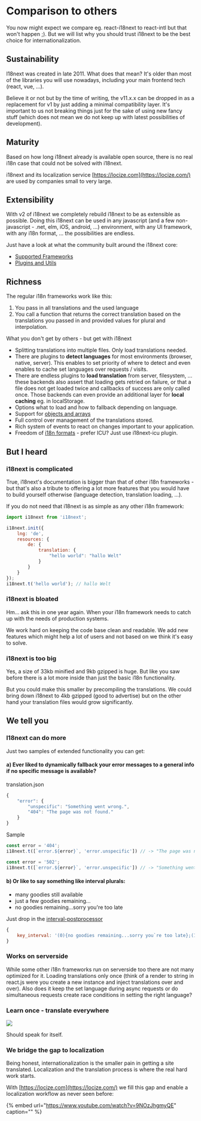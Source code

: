 # Comparison to others

You now might expect we compare eg. react-i18next to react-intl but that won't happen ;\). But we will list why you should trust i18next to be the best choice for internationalization.

## Sustainability      <a id="sustainability"></a>

I18next was created in late 2011. What does that mean? It's older than most of the libraries you will use nowadays, including your main frontend tech \(react, vue, ...\).

Believe it or not but by the time of writing, the v11.x.x can be dropped in as a replacement for v1 by just adding a minimal compatibility layer. It's important to us not breaking things just for the sake of using new fancy stuff \(which does not mean we do not keep up with latest possibilities of development\).

## Maturity      <a id="maturity"></a>

Based on how long i18next already is available open source, there is no real i18n case that could not be solved with i18next.

i18next and its localization service [https://locize.com](https://locize.com/) are used by companies small to very large.

## Extensibility      <a id="extensibility"></a>

With v2 of i18next we completely rebuild i18next to be as extensible as possible. Doing this i18next can be used in any javascript \(and a few non-javascript - .net, elm, iOS, android, ...\) environment, with any UI framework, with any i18n format, ... the possibilities are endless.

Just have a look at what the community built around the i18next core:

* ​[Supported Frameworks​](supported-frameworks.md)
* ​[Plugins and Utils](plugins-and-utils.md)​

## Richness      <a id="richness"></a>

The regular i18n frameworks work like this:

1. You pass in all translations and the used language
2. You call a function that returns the correct translation based on the translations you passed in and provided values for plural and interpolation.

What you don't get by others - but get with i18next

* Splitting translations into multiple files. Only load translations needed.
* There are plugins to **detect languages** for most environments \(browser, native, server\). This enables to set priority of where to detect and even enables to cache set languages over requests / visits.
* There are endless plugins to **load translation** from server, filesystem, ... these backends also assert that loading gets retried on failure, or that a file does not get loaded twice and callbacks of success are only called once. Those backends can even provide an additional layer for **local caching** eg. in localStorage.
* Options what to load and how to fallback depending on language.
* Support for [objects and arrays](https://www.i18next.com/translation-function/objects-and-arrays)
* Full control over management of the translations stored.
* Rich system of events to react on changes important to your application.
* Freedom of [i18n formats](https://www.i18next.com/overview/plugins-and-utils#i-18-n-formats) - prefer ICU? Just use i18next-icu plugin.

## But I heard      <a id="but-i-heard"></a>

### i18next is complicated      <a id="i-18-next-is-complicated"></a>

True, i18next's documentation is bigger than that of other i18n frameworks - but that's also a tribute to offering a lot more features that you would have to build yourself otherwise \(language detection, translation loading, ...\).

If you do not need that i18next is as simple as any other i18n framework:

```javascript
import i18next from 'i18next';​

i18next.init({
    lng: 'de',
    resources: {
        de: {
            translation: {
                "hello world": "hallo Welt"
            }
        }
    }
});​
i18next.t('hello world'); // hallo Welt
```

### i18next is bloated      <a id="i-18-next-is-bloated"></a>

Hm... ask this in one year again. When your i18n framework needs to catch up with the needs of production systems.

We work hard on keeping the code base clean and readable. We add new features which might help a lot of users and not based on we think it's easy to solve.

### i18next is too big      <a id="i-18-next-is-to-big"></a>

Yes, a size of 33kb minified and 9kb gzipped is huge. But like you saw before there is a lot more inside than just the basic i18n functionality.

But you could make this smaller by precompiling the translations. We could bring down i18next to 4kb gzipped \(good to advertise\) but on the other hand your translation files would grow significantly.

## We tell you      <a id="we-tell-you"></a>

### I18next can do more      <a id="i-18-next-can-do-more"></a>

Just two samples of extended functionality you can get:

#### a\) Ever liked to **dynamically fallback** your error messages to a general info if no specific message is available?      <a id="a-ever-liked-to-dynamically-fallback-your-error-messages-to-a-general-info-if-no-specific-message-is-available"></a>

translation.json

```javascript
{
    "error": {
        "unspecific": "Something went wrong.",
        "404": "The page was not found."
    }
}
```

Sample

```javascript
const error = '404';
i18next.t([`error.${error}`, 'error.unspecific']) // -> "The page was not found"​

const error = '502';
i18next.t([`error.${error}`, 'error.unspecific']) // -> "Something went wrong"
```

#### b\) Or like to say something like **interval plurals**:      <a id="b-or-like-to-say-something-like-interval-plurals"></a>

* many goodies still available
* just a few goodies remaining...
* no goodies remaining...sorry you're too late

Just drop in the [interval-postprocessor](https://github.com/i18next/i18next-intervalPlural-postProcessor)​

```javascript
{
    key_interval: '(0){no goodies remaining...sorry you`re too late};(1-100){just a few goodies remaining...};(100-inf){many goodies still available};'
}
```

### Works on serverside      <a id="works-on-serverside"></a>

While some other i18n frameworks run on serverside too there are not many optimized for it. Loading translations only once \(think of a render to string in react.js were you create a new instance and inject translations over and over\). Also does it keep the set language during async requests or do simultaneous requests create race conditions in setting the right language?

### Learn once - translate everywhere      <a id="learn-once-translate-everywhere"></a>

![](https://blobscdn.gitbook.com/v0/b/gitbook-28427.appspot.com/o/assets%2F-L9iS6Wm2hynS5H9Gj7j%2F-L9iS7LlT2W7wFtJH-2n%2F-L9iSBP9U65-bHJBRSDv%2Fi18next-ecosystem.jpg?generation=1523345318122913&alt=media)

Should speak for itself.

### We bridge the gap to localization      <a id="we-bridge-the-gap-to-localization"></a>

Being honest, internationalization is the smaller pain in getting a site translated. Localization and the translation process is where the real hard work starts.

With [https://locize.com](https://locize.com/) we fill this gap and enable a localization workflow as never seen before:

{% embed url="https://www.youtube.com/watch?v=9NOzJhgmyQE" caption="" %}

​

